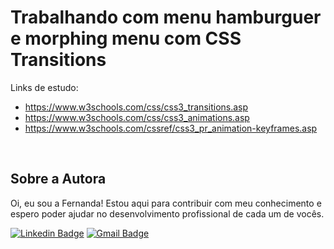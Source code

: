 # Trabalhando com menu hamburguer e morphing menu com CSS Transitions
Links de estudo: <br>
- https://www.w3schools.com/css/css3_transitions.asp <br>
- https://www.w3schools.com/css/css3_animations.asp <br>
- https://www.w3schools.com/cssref/css3_pr_animation-keyframes.asp 
<br>

## Sobre a Autora
Oi, eu sou a Fernanda! Estou aqui para contribuir com meu conhecimento e espero poder ajudar no desenvolvimento profissional de cada um de vocês.

[![Linkedin Badge](https://img.shields.io/badge/-Fernanda_Maki_Hirose-blue?style=flat-square&logo=Linkedin&logoColor=white&link=https://www.linkedin.com/in/fernanda-maki-hirose-801117208/)](https://www.linkedin.com/in/fernanda-maki-hirose-801117208/)  [![Gmail Badge](https://img.shields.io/badge/-femahi2020@gmail.com-c14438?style=flat-square&logo=Gmail&logoColor=white&link=mailto:femahi2020@gmail.com)](mailto:femahi2020@gmail.com)
